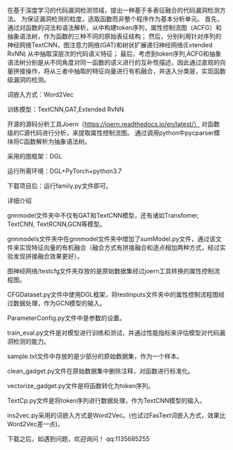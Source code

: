 在基于深度学习的代码漏洞检测领域，提出一种基于多表征融合的代码漏洞检测方法。 为保证漏洞检测的粒度，选取函数而非整个程序作为基本分析单元。 首先，通过对函数的词法和语法解析，从中构建token序列，属性控制流图（ACFG）和抽象语法树，作为函数的三种不同的原始表征结构； 然后，分别利用针对序列的神经网络TextCNN，图注意力网络(GAT)和树状扩展递归神经网络(Extended RvNN) 从中抽取深层次的代码语义特征； 最后，考虑到token序列,ACFG和抽象语法树分别是从不同角度对同一函数的语义进行的互补性描述，因此通过直观的向量拼接操作，将从三者中抽取的特征向量进行有机融合，并送入分类层，实现函数级漏洞的检测。

词嵌入方式：Word2Vec

训练模型：TextCNN,GAT,Extended RvNN

开源的源码分析工具Joern（https://joern.readthedocs.io/en/latest/） 对函数级的C源代码进行分析，来提取属性控制流图。
通过调用python中pycparser模块将C函数解析为抽象语法树。

采用的图框架：DGL

运行所需环境：DGL+PyTorch+python3.7

下载项目后：运行family.py文件即可。

详细介绍

gnnmodel文件夹中不仅有GAT和TextCNN模型，还有诸如Transfomer, TextCNN, TextRCNN,GCN等模型。

gnnmodels文件夹中在gnnmodel文件夹中增加了sumModel.py文件，通过该文件来实现特征向量的有机融合（融合方式有拼接融合和逐点相加两种方式，经过实验发现拼接融合效果更好）。

图神经网络/testcfg文件夹存放的是原始数据集经过joern工具转换的属性控制流程图。

CFGDataset.py文件中使用DGL框架，将testinputs文件夹中的属性控制流程图经过数据处理，作为GCN模型的输入。

ParameterConfig.py文件中是参数的设置。

train_eval.py文件是对模型进行训练和测试，并通过性能指标来评估模型对代码漏洞检测的能力。

sample.txt文件中存放的是少部分的原始数据集，作为一个样本。

clean_gadget.py文件在原始数据集中删除注释，对函数进行标准化。

vectorize_gadget.py文件是将函数转化为token序列。

TextCp.py文件是将token序列进行数据处理，作为TextCNN模型的输入。

ins2vec.py采用的词嵌入方式是Word2Vec。(也试过FasText词嵌入方式，效果比Word2Vec差一点)。

下载之后，如遇到问题，欢迎询问！ qq:1135685255
